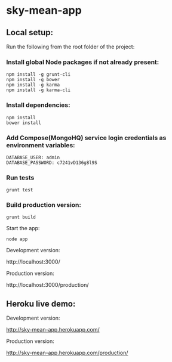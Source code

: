 # sky-mean-app

## Local setup:

Run the following from the root folder of the project:

### Install global Node packages if not already present:

```shell
npm install -g grunt-cli
npm install -g bower
npm install -g karma
npm install -g karma-cli
```

### Install dependencies:

```shell
npm install
bower install
```

### Add Compose(MongoHQ) service login credentials as environment variables:

```
DATABASE_USER: admin
DATABASE_PASSWORD: c7241vD136g8l9S
```

### Run tests

```shell
grunt test
```

### Build production version:

```shell
grunt build
```

Start the app:

```shell
node app
```

Development version:

http://localhost:3000/

Production version:

http://localhost:3000/production/

## Heroku live demo:

Development version:

http://sky-mean-app.herokuapp.com/

Production version:

http://sky-mean-app.herokuapp.com/production/

